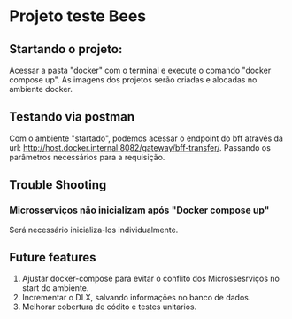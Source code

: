 


# Projeto teste Bees

## Startando o projeto:
Acessar a pasta "docker" com o terminal e execute o comando "docker compose up".
As imagens dos projetos serão criadas e alocadas no ambiente docker.

## Testando via postman
Com o ambiente "startado", podemos acessar o endpoint do bff através da url: http://host.docker.internal:8082/gateway/bff-transfer/. Passando os parâmetros necessários para a requisição.

## Trouble Shooting

### Microsserviços não inicializam após "Docker compose up"
Será necessário inicializa-los individualmente.


## Future features
1. Ajustar docker-compose para evitar o conflito dos Microssesrviços no start do ambiente.
2. Incrementar o DLX, salvando informações no banco de dados.
3. Melhorar cobertura de códito e testes unitarios.